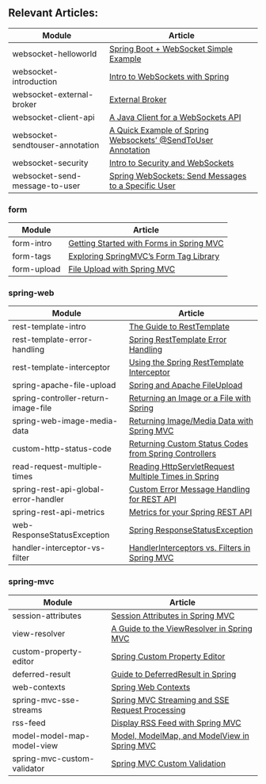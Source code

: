 ## Relevant Articles: 

Module | Article
--|--
websocket-helloworld | [Spring Boot + WebSocket Simple Example](https://www.javainuse.com/spring/boot-websocket)
websocket-introduction | [Intro to WebSockets with Spring](http://www.baeldung.com/websockets-spring)
websocket-external-broker | [External Broker](https://docs.spring.io/spring-framework/docs/5.3.1/reference/html/web.html#websocket-stomp-handle-broker-relay)
websocket-client-api | [A Java Client for a WebSockets API](http://www.baeldung.com/websockets-api-java-spring-client)
websocket-sendtouser-annotation | [A Quick Example of Spring Websockets’ @SendToUser Annotation](http://www.baeldung.com/spring-websockets-sendtouser)
websocket-security | [Intro to Security and WebSockets](http://www.baeldung.com/spring-security-websockets)
websocket-send-message-to-user | [Spring WebSockets: Send Messages to a Specific User](https://www.baeldung.com/spring-websockets-send-message-to-user)

### form

Module | Article
--|--
form-intro | [Getting Started with Forms in Spring MVC](http://www.baeldung.com/spring-mvc-form-tutorial)
form-tags | [Exploring SpringMVC’s Form Tag Library](http://www.baeldung.com/spring-mvc-form-tags)
form-upload | [File Upload with Spring MVC](http://www.baeldung.com/spring-file-upload)

### spring-web

Module | Article
--|--
rest-template-intro | [The Guide to RestTemplate](http://www.baeldung.com/rest-template)
rest-template-error-handling | [Spring RestTemplate Error Handling](https://www.baeldung.com/spring-rest-template-error-handling)
rest-template-interceptor | [Using the Spring RestTemplate Interceptor](https://www.baeldung.com/spring-rest-template-interceptor)
spring-apache-file-upload | [Spring and Apache FileUpload](https://www.baeldung.com/spring-apache-file-upload)
spring-controller-return-image-file | [Returning an Image or a File with Spring](http://www.baeldung.com/spring-controller-return-image-file)
spring-web-image-media-data | [Returning Image/Media Data with Spring MVC](http://www.baeldung.com/spring-mvc-image-media-data)
custom-http-status-code | [Returning Custom Status Codes from Spring Controllers](http://www.baeldung.com/spring-mvc-controller-custom-http-status-code)
read-request-multiple-times | [Reading HttpServletRequest Multiple Times in Spring](https://www.baeldung.com/spring-reading-httpservletrequest-multiple-times)
spring-rest-api-global-error-handler | [Custom Error Message Handling for REST API](http://www.baeldung.com/global-error-handler-in-a-spring-rest-api)
spring-rest-api-metrics | [Metrics for your Spring REST API](http://www.baeldung.com/spring-rest-api-metrics)
web-ResponseStatusException | [Spring ResponseStatusException](http://www.baeldung.com/spring-response-status-exception)
handler-interceptor-vs-filter | [HandlerInterceptors vs. Filters in Spring MVC](https://www.baeldung.com/spring-mvc-handlerinterceptor-vs-filter)

### spring-mvc
Module | Article
--|--
session-attributes | [Session Attributes in Spring MVC](http://www.baeldung.com/spring-mvc-session-attributes)
view-resolver | [A Guide to the ViewResolver in Spring MVC](http://www.baeldung.com/spring-mvc-view-resolver-tutorial)
custom-property-editor | [Spring Custom Property Editor](http://www.baeldung.com/spring-mvc-custom-property-editor)
deferred-result | [Guide to DeferredResult in Spring](http://www.baeldung.com/spring-deferred-result)
web-contexts | [Spring Web Contexts](http://www.baeldung.com/spring-web-contexts)
spring-mvc-sse-streams | [Spring MVC Streaming and SSE Request Processing](https://www.baeldung.com/spring-mvc-sse-streams)
rss-feed | [Display RSS Feed with Spring MVC](https://www.baeldung.com/spring-mvc-rss-feed)
model-model-map-model-view | [Model, ModelMap, and ModelView in Spring MVC](https://www.baeldung.com/spring-mvc-model-model-map-model-view)
spring-mvc-custom-validator | [Spring MVC Custom Validation](http://www.baeldung.com/spring-mvc-custom-validator)